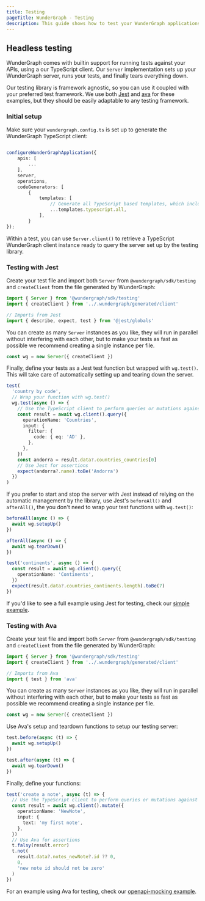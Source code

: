 ```yaml
---
title: Testing
pageTitle: WunderGraph - Testing
description: This guide shows how to test your WunderGraph applications
---
```


## Headless testing

WunderGraph comes with builtin support for running tests against your APIs, using a our
TypeScript client. Our `Server` implementation sets up your WunderGraph server, runs your tests,
and finally tears everything down.

Our testing library is framework agnostic, so you can use it coupled with your preferred test
framework. We use both [Jest](https://jestjs.io) and [ava](https://github.com/avajs/ava) for
these examples, but they should be easily adaptable to any testing framework.

### Initial setup

Make sure your `wundergraph.config.ts` is set up to generate the WunderGraph TypeScript client:

```typescript

configureWunderGraphApplication({
	apis: [
        ...
	],
	server,
	operations,
	codeGenerators: [
		{
			templates: [
				// Generate all TypeScript based templates, which includes the client
				...templates.typescript.all,
            ],
        }
});
```

Within a test, you can use `Server.client()` to retrieve a TypeScript WunderGraph client instance ready
to query the server set up by the testing library.

### Testing with Jest

Create your test file and import both `Server` from `@wundergraph/sdk/testing` and `createClient` from
the file generated by WunderGraph:

```typescript
import { Server } from '@wundergraph/sdk/testing'
import { createClient } from '../.wundergraph/generated/client'

// Imports from Jest
import { describe, expect, test } from '@jest/globals'
```

You can create as many `Server` instances as you like, they will run in parallel without interfering
with each other, but to make your tests as fast as possible we recommend creating a single instance
per file.

```typescript
const wg = new Server({ createClient })
```

Finally, define your tests as a Jest test function but wrapped with `wg.test()`. This will take care
of automatically setting up and tearing down the server.

```typescript
test(
  'country by code',
  // Wrap your function with wg.test()
  wg.test(async () => {
    // Use the TypeScript client to perform queries or mutations against your API
    const result = await wg.client().query({
      operationName: 'Countries',
      input: {
        filter: {
          code: { eq: 'AD' },
        },
      },
    })
    const andorra = result.data?.countries_countries[0]
    // Use Jest for assertions
    expect(andorra?.name).toBe('Andorra')
  })
)
```

If you prefer to start and stop the server with Jest instead of relying on the automatic
management by the library, use Jest's `beforeAll()` and `afterAll()`, the you don't need
to wrap your test functions with `wg.test()`:

```typescript
beforeAll(async () => {
  await wg.setupUp()
})

afterAll(async () => {
  await wg.tearDown()
})

test('continents', async () => {
  const result = await wg.client().query({
    operationName: 'Continents',
  })
  expect(result.data?.countries_continents.length).toBe(7)
})
```

If you'd like to see a full example using Jest for testing, check our [simple example](https://github.com/wundergraph/wundergraph/tree/main/examples/simple).

### Testing with Ava

Create your test file and import both `Server` from `@wundergraph/sdk/testing` and `createClient` from
the file generated by WunderGraph:

```typescript
import { Server } from '@wundergraph/sdk/testing'
import { createClient } from '../.wundergraph/generated/client'

// Imports from Ava
import { test } from 'ava'
```

You can create as many `Server` instances as you like, they will run in parallel without interfering
with each other, but to make your tests as fast as possible we recommend creating a single instance
per file.

```typescript
const wg = new Server({ createClient })
```

Use Ava's setup and teardown functions to setup our testing server:

```typescript
test.before(async (t) => {
  await wg.setupUp()
})

test.after(async (t) => {
  await wg.tearDown()
})
```

Finally, define your functions:

```typescript
test('create a note', async (t) => {
  // Use the TypeScript client to perform queries or mutations against your API
  const result = await wg.client().mutate({
    operationName: 'NewNote',
    input: {
      text: 'my first note',
    },
  })
  // Use Ava for assertions
  t.falsy(result.error)
  t.not(
    result.data?.notes_newNote?.id ?? 0,
    0,
    'new note id should not be zero'
  )
})
```

For an example using Ava for testing, check our [openapi-mocking example](https://github.com/wundergraph/wundergraph/tree/main/examples).
